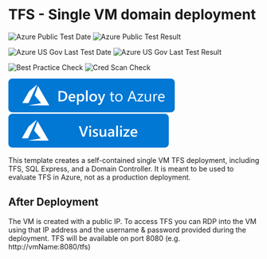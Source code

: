 # TFS - Single VM domain deployment

![Azure Public Test Date](https://azurequickstartsservice.blob.core.windows.net/badges/tfs-basic-domain/PublicLastTestDate.svg)
![Azure Public Test Result](https://azurequickstartsservice.blob.core.windows.net/badges/tfs-basic-domain/PublicDeployment.svg)

![Azure US Gov Last Test Date](https://azurequickstartsservice.blob.core.windows.net/badges/tfs-basic-domain/FairfaxLastTestDate.svg)
![Azure US Gov Last Test Result](https://azurequickstartsservice.blob.core.windows.net/badges/tfs-basic-domain/FairfaxDeployment.svg)

![Best Practice Check](https://azurequickstartsservice.blob.core.windows.net/badges/tfs-basic-domain/BestPracticeResult.svg)
![Cred Scan Check](https://azurequickstartsservice.blob.core.windows.net/badges/tfs-basic-domain/CredScanResult.svg)

[![Deploy To Azure](https://raw.githubusercontent.com/Azure/azure-quickstart-templates/master/1-CONTRIBUTION-GUIDE/images/deploytoazure.svg?sanitize=true)]("https://portal.azure.com/#create/Microsoft.Template/uri/https%3A%2F%2Fraw.githubusercontent.com%2FAzure%2Fazure-quickstart-templates%2Fmaster%2Ftfs-basic-domain%2Fazuredeploy.json")  [![Visualize](https://raw.githubusercontent.com/Azure/azure-quickstart-templates/master/1-CONTRIBUTION-GUIDE/images/visualizebutton.svg?sanitize=true)]("http://armviz.io/#/?load=https%3A%2F%2Fraw.githubusercontent.com%2FAzure%2Fazure-quickstart-templates%2Fmaster%2Ftfs-basic-domain%2Fazuredeploy.json")
 
 
This template creates a self-contained single VM TFS deployment, including TFS, SQL Express, and a Domain Controller. It is meant to be used to evaluate TFS in Azure, not as a production deployment.

## After Deployment

The VM is created with a public IP. To access TFS you can RDP into the VM using that IP address and the username & password provided during the deployment. TFS will be available on port 8080 (e.g. http://vmName:8080/tfs)


